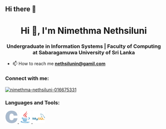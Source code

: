 ## Hi there 👋

<h1 align="center">Hi 👋, I'm Nimethma Nethsiluni</h1>
<h3 align="center">Undergraduate in Information Systems | Faculty of Computing at Sabaragamuwa University of Sri Lanka</h3>

- 📫 How to reach me **nethsilunin@gamil.com**

<h3 align="left">Connect with me:</h3>
<p align="left">
<a href="https://linkedin.com/in/nimethma-nethsiluni-016675331" target="blank"><img align="center" src="https://raw.githubusercontent.com/rahuldkjain/github-profile-readme-generator/master/src/images/icons/Social/linked-in-alt.svg" alt="nimethma-nethsiluni-016675331" height="30" width="40" /></a>
</p>

<h3 align="left">Languages and Tools:</h3>
<p align="left"> <a href="https://www.cprogramming.com/" target="_blank" rel="noreferrer"> <img src="https://raw.githubusercontent.com/devicons/devicon/master/icons/c/c-original.svg" alt="c" width="40" height="40"/> </a> <a href="https://www.java.com" target="_blank" rel="noreferrer"> <img src="https://raw.githubusercontent.com/devicons/devicon/master/icons/java/java-original.svg" alt="java" width="40" height="40"/> </a> <a href="https://www.mysql.com/" target="_blank" rel="noreferrer"> <img src="https://raw.githubusercontent.com/devicons/devicon/master/icons/mysql/mysql-original-wordmark.svg" alt="mysql" width="40" height="40"/> </a> </p>
